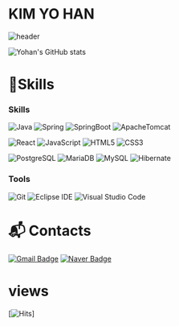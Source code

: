 # KIM YO HAN 

![header](https://capsule-render.vercel.app/api?type=waving&color=auto&height=300&section=header&text=Welcome!%20Yohan's%20GitHub&fontSize=60&animation=fadeIn&fontAlignY=38&)

![Yohan's GitHub stats](https://github-readme-stats.vercel.app/api?username=master-kim&show_icons=true&theme=radical) 

# 💪Skills
### Skills
![Java](https://img.shields.io/badge/Java-007396.svg?&style=for-the-badge&logo=Java&logoColor=white)
![Spring](https://img.shields.io/badge/Spring-6DB33F.svg?&style=for-the-badge&logo=Spring&logoColor=white)
![SpringBoot](https://img.shields.io/badge/SpringBoot-6DB33F.svg?&style=for-the-badge&logo=SpringBoot&logoColor=white)
![ApacheTomcat](https://img.shields.io/badge/ApacheTomcat-F8DC75.svg?&style=for-the-badge&logo=ApacheTomcat&logoColor=black)

![React](https://img.shields.io/badge/React-14161A.svg?&style=for-the-badge&logo=React&logoColor=blue)
![JavaScript](https://img.shields.io/badge/JavaScript-F7DF1E.svg?&style=for-the-badge&logo=JavaScript&logoColor=white)
![HTML5](https://img.shields.io/badge/HTML5-E34F26.svg?&style=for-the-badge&logo=HTML5&logoColor=white)
![CSS3](https://img.shields.io/badge/CSS3-1572B6.svg?&style=for-the-badge&logo=CSS3&logoColor=white)

![PostgreSQL](https://img.shields.io/badge/PostgreSQL-4169E1.svg?&style=for-the-badge&logo=PostgreSQL&logoColor=white)
![MariaDB](https://img.shields.io/badge/MariaDB-003545.svg?&style=for-the-badge&logo=MariaDB&logoColor=white)
![MySQL](https://img.shields.io/badge/MySQL-4479A1.svg?&style=for-the-badge&logo=MySQL&logoColor=white)
![Hibernate](https://img.shields.io/badge/Hibernate-59666C.svg?&style=for-the-badge&logo=Hibernate&logoColor=white)

### Tools
![Git](https://img.shields.io/badge/Git-F05032.svg?&style=for-the-badge&logo=Git&logoColor=white)
![Eclipse IDE](https://img.shields.io/badge/Eclipse%20IDE-2C2255.svg?&style=for-the-badge&logo=Eclipse%20IDE&logoColor=white)
![Visual Studio Code](https://img.shields.io/badge/Visual%20Studio%20Code-007ACC.svg?&style=for-the-badge&logo=Visual%20Studio%20Code&logoColor=white)

# :mailbox_with_mail: Contacts
[![Gmail Badge](https://img.shields.io/badge/Gmail-d14836?style=flat-square&logo=Gmail&logoColor=white&link=mailto:such0675@gmail.com)](mailto:such0675@gmail.com)
[![Naver Badge](https://img.shields.io/badge/Naver-03C75A?style=flat-square&logo=Naver&logoColor=white&link=mailto:such0675@naver.com)](mailto:such0675@naver.com)

# views
[![Hits](https://hits.seeyoufarm.com/api/count/incr/badge.svg?url=https%3A%2F%2Fgithub.com%2Fmaster-kim&count_bg=%23918FE0&title_bg=%23545454&icon=github.svg&icon_color=%23E7E7E7&title=Views&edge_flat=false)]




